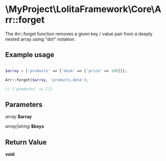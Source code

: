 \MyProject\LolitaFramework\Core\Arr::forget
===

The Arr::forget function removes a given key / value pair from a deeply nested array using "dot" notation.

Example usage
---
```php

$array = ['products' => ['desk' => ['price' => 100]]];

Arr::forget($array, 'products.desk');

// ['products' => []]

```

Parameters
---
_array_  __$array__

_array|string_  __$keys__

Return Value
---
__void__
